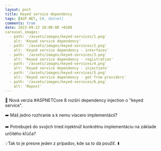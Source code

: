 ```yaml
---
layout: post
title: Keyed service dependency
tags: [ASP.NET, C#, dotnet]
comments: true
date: 2023-09-22 18:00:00 +0100
carousel_images:
  - path: '/assets/images/keyed-services/1.png'
    alt: 'Keyed service dependency'
  - path: '/assets/images/keyed-services/2.png'
    alt: 'Keyed service dependency - interfaces'
  - path: '/assets/images/keyed-services/3.png'
    alt: 'Keyed service dependency - registration'
  - path: '/assets/images/keyed-services/4.png'
    alt: 'Keyed service dependency - injections'
  - path: '/assets/images/keyed-services/5.png'
    alt: 'Keyed service dependency - get from providers'
  - path: '/assets/images/keyed-services/6.png'
    alt: 'Repost'
---
```


📢 Nová verzia #ASPNETCore 8 rozšíri dependency injection o "keyed service".

➡️ Máš jedno rozhranie a k nemu viacero implementácií?

➡️ Potrebuješ do svojich tried injektnúť konkrétnu implementáciu na základe určitého kľúča?

💡Tak to je presne jeden z prípadov, kde sa to dá použiť.
⬇️